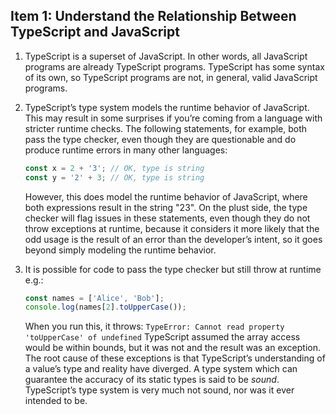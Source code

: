 ## Item 1: Understand the Relationship Between TypeScript and JavaScript

1. TypeScript is a superset of JavaScript. In other words, all JavaScript programs are already TypeScript programs.
TypeScript has some syntax of its own, so TypeScript programs are not, in general, valid JavaScript programs.

2. TypeScript’s type system models the runtime behavior of JavaScript. This may result in
  some surprises if you’re coming from a language with stricter runtime checks. The following statements, for example, both pass the type checker, even though they are questionable and do produce 
  runtime errors in many other languages:
    ```ts
    const x = 2 + '3'; // OK, type is string
    const y = '2' + 3; // OK, type is string
    ```
      However, this does model the runtime behavior of JavaScript, where both expressions result in the string "23". On the plust side, the type checker will flag issues in these statements, even though they do not throw exceptions at runtime, because it considers it more likely that the
  odd usage is the result of an error than the developer’s intent, so it goes beyond simply modeling the runtime behavior.

3. It is possible for code to pass the type checker but still throw at runtime e.g.:
    ```ts
    const names = ['Alice', 'Bob'];
    console.log(names[2].toUpperCase());
    ```
      When you run this, it throws:
`TypeError: Cannot read property 'toUpperCase' of undefined`
TypeScript assumed the array access would be within bounds, but it was not and the
result was an exception. The root cause of these exceptions is that TypeScript’s understanding of a value’s type
and reality have diverged. A type system which can guarantee the accuracy of its
static types is said to be *sound*. TypeScript’s type system is very much not sound, nor
was it ever intended to be. 
